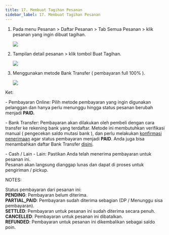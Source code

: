 ```yaml
---
title: 17. Membuat Tagihan Pesanan
sidebar_label: 17. Membuat Tagihan Pesanan
---
```

1. P﻿ada menu Pesanan > Daftar Pesanan > Tab Semua Pesanan > klik pesanan yang ingin dibuat tagihan.

   ![](/img/17.-membuat-tagihan-pesanan_list-depan-update-.png)
2. Tampilan detail pesanan > klik tombol Buat Tagihan.

   ![](/img/17.-membuat-tagihan-pesanan_buat-tagihan_update.png)
3. M﻿enggunakan metode Bank Transfer ( pembayaran full 100% ).

   ![](/img/17.-membuat-tagihan-pesanan_metode-trf-bank_update.png)

K﻿et:

\-﻿ Pembayaran Online: Pilih metode pembayaran yang ingin digunakan pelanggan dan hanya perlu menunggu hingga status pesanan berubah menjadi **PAID.**

\-﻿ Bank Transfer: Pembayaran akan dilakukan oleh pembeli dengan cara transfer ke rekening bank yang terdaftar. Metode ini membutuhkan verifikasi manual ( pengecekan saldo mutasi bank ), dan perlu melakukan [konfirmasi penerimaan](https://onee.netlify.app/dashboard/17-1-konfirmasi-penerimaan-manual-bank-transfer) agar status pembayaran menjadi **PAID**. Anda juga bisa menambahkan daftar Bank Transfer [disini](https://onee.netlify.app/dashboard/rekening-bank).

\-﻿ Cash / Lain - Lain: Pastikan Anda telah menerima pembayaran untuk pesanan ini.\
Pesanan akan langsung dianggap lunas dan dapat di proses untuk pengiriman / pickup.

N﻿OTES: 

Status pembayaran dari pesanan ini:\
**PENDING**: Pembayaran belum diterima.\
**PARTIAL_PAID**: Pembayaran sudah diterima sebagian (DP / Menunggu sisa pembayaran).\
**SETTLED**: Pembayaran untuk pesanan ini sudah diterima secara penuh.\
**CANCELLED**: Pembayaran untuk pesanan ini dibatalkan.\
**REFUNDED**: Pembayaran untuk pesanan ini dikembalikan sebagai saldo poin.